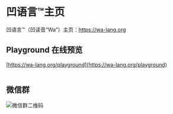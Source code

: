 # 凹语言™主页

凹语言™（凹读音“Wa”）主页：https://wa-lang.org

## Playground 在线预览

[https://wa-lang.org/playground](https://wa-lang.org/playground)

![[![](https://wa-lang.org/smalltalk/images/st0011-01.png)](https://wa-lang.org/playground)](static/images/playground.gif)

## 微信群

![微信群二维码](static/images/wechatgroup.jpg)
